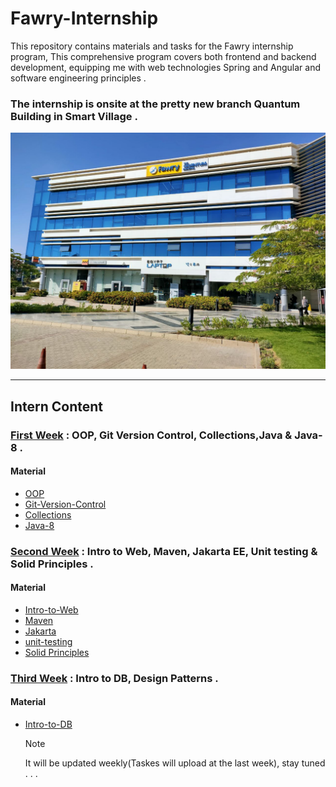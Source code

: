 # Fawry-Internship

This repository contains materials and tasks for the Fawry internship program, This comprehensive program covers both frontend and backend development, equipping me with web technologies Spring and Angular and software engineering principles .

### The internship is onsite at the pretty new branch Quantum Building in Smart Village .

![building image](./images/build.jpg)

---

## Intern Content

### [First Week](./Week02/README.md) : OOP, Git Version Control, Collections,Java & Java-8 .

#### Material

- [OOP](https://www.youtube.com/watch?v=FaaM6uVbuJM&list=PLCInYL3l2AagY7fFlhCrjpLiIFybW3yQv&pp=iAQB)
- [Git-Version-Control](https://youtu.be/Q6G-J54vgKc?si=mPa_ty8SLz_CqrN0)
- [Collections](https://www.javatpoint.com/collections-in-java)
- [Java-8](https://www.youtube.com/watch?v=1OpAgZvYXLQ)

### [Second Week](./Week02/README.md) : Intro to Web, Maven, Jakarta EE, Unit testing & Solid Principles .

#### Material

- [Intro-to-Web](https://www.youtube.com/watch?v=iYM2zFP3Zn0)
- [Maven](https://youtu.be/Xatr8AZLOsE?si=3RnVwwIRkihViC7r)
- [Jakarta](https://www.youtube.com/watch?v=AJxBg90HM4s&list=PLPZy-hmwOdEXGQAlmUVdIdM3GVinPLLA3)
- [unit-testing](https://youtu.be/vZm0lHciFsQ?si=FtgmGlLefQSrCAQA)
- [Solid Principles](https://youtu.be/MrDYsFbtFZM?si=tLnjMZopxGM5d8-T)

### [Third Week](./Week03/README.md) : Intro to DB, Design Patterns .

#### Material

- [Intro-to-DB](https://www.youtube.com/playlist?list=PLSGEGD0dbMKrvd5ppnyFLm7q3xEH97T-t)

  > [!NOTE]
  > It will be updated weekly(Taskes will upload at the last week), stay tuned . . .
